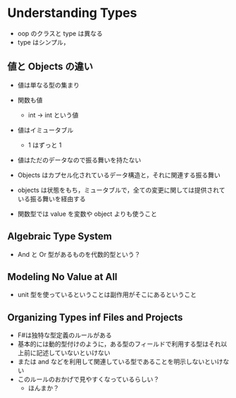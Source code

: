 # Understanding Types

- oop のクラスと type は異なる
- type はシンプル，

## 値と Objects の違い

- 値は単なる型の集まり
- 関数も値

  - int -> int という値

- 値はイミュータブル
  - 1 はずっと 1
- 値はただのデータなので振る舞いを持たない
- Objects はカプセル化されているデータ構造と，それに関連する振る舞い
- objects は状態をもち，ミュータブルで，全ての変更に関しては提供されている振る舞いを経由する
- 関数型では value を変数や object よりも使うこと

## Algebraic Type System

- And と Or 型があるものを代数的型という？

## Modeling No Value at All

- unit 型を使っているということは副作用がそこにあるということ

## Organizing Types inf Files and Projects

- F#は独特な型定義のルールがある
- 基本的には動的型付けのように，ある型のフィールドで利用する型はそれ以上前に記述していないといけない
- または and などを利用して関連している型であることを明示しないといけない
- このルールのおかげで見やすくなっているらしい？
  - ほんまか？
